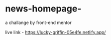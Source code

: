 # news-homepage-
a challange by front-end mentor

live link - https://lucky-griffin-05e4fe.netlify.app/
